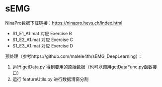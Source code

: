 # sEMG

NinaPro数据下载链接：https://ninapro.hevs.ch/index.html

- S1_E1_A1.mat 对应 Exercise B
- S1_E2_A1.mat 对应 Exercise C
- S1_E3_A1.mat 对应 Exercise D

预处理（参考https://github.com/malele4th/sEMG_DeepLearning）：

1. 运行 getData.py 得到要用的原始数据（也可以调用getDataFunc.py函数接口）
2. 运行 featureUtils.py 进行数据滑窗分割
